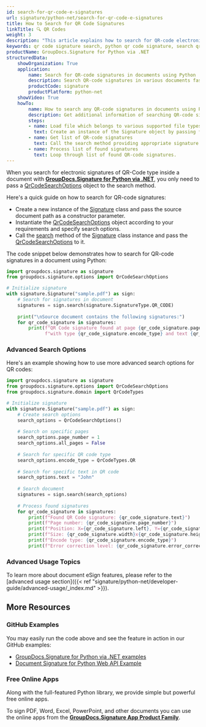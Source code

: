 ```yaml
---
id: search-for-qr-code-e-signatures
url: signature/python-net/search-for-qr-code-e-signatures
title: How to Search for QR Code Signatures
linkTitle: 🔍 QR Codes
weight: 3
description: "This article explains how to search for QR-code electronic signatures using GroupDocs.Signature for Python via .NET API."
keywords: qr code signature search, python qr code signature, search qr code signatures
productName: GroupDocs.Signature for Python via .NET
structuredData:
    showOrganization: True
    application:    
        name: Search for QR-code signatures in documents using Python    
        description: Search QR-code signatures in various documents fast and easily with Python language and GroupDocs.Signature for Python via .NET APIs
        productCode: signature
        productPlatform: python-net 
    showVideo: True
    howTo:
        name: How to search any QR-code signatures in documents using Python 
        description: Get additional information of searching QR-code signatures in documents with Python
        steps:
        - name: Load file which belongs to various supported file types
          text: Create an instance of the Signature object by passing file path or stream as a constructor parameter.
        - name: Get list of QR-code signatures 
          text: Call the search method providing appropriate signature type.
        - name: Process list of found signatures
          text: Loop through list of found QR-code signatures.
---
```

When you search for electronic signatures of QR-Code type inside a document with [**GroupDocs.Signature for Python via .NET**](https://products.groupdocs.com/signature/python-net), you only need to pass a [QrCodeSearchOptions](https://reference.groupdocs.com/signature/python-net/groupdocs.signature.options/qrcodesearchoptions) object to the search method.

Here's a quick guide on how to search for QR-code signatures:

* Create a new instance of the [Signature](https://reference.groupdocs.com/signature/python-net/groupdocs.signature/signature) class and pass the source document path as a constructor parameter.
* Instantiate the [QrCodeSearchOptions](https://reference.groupdocs.com/signature/python-net/groupdocs.signature.options/qrcodesearchoptions) object according to your requirements and specify search options.
* Call the [search](https://reference.groupdocs.com/signature/python-net/groupdocs.signature/signature/search) method of the [Signature](https://reference.groupdocs.com/signature/python-net/groupdocs.signature/signature) class instance and pass the [QrCodeSearchOptions](https://reference.groupdocs.com/signature/python-net/groupdocs.signature.options/qrcodesearchoptions) to it.

The code snippet below demonstrates how to search for QR-code signatures in a document using Python:

```python
import groupdocs.signature as signature
from groupdocs.signature.options import QrCodeSearchOptions

# Initialize signature
with signature.Signature("sample.pdf") as sign:
    # Search for signatures in document
    signatures = sign.search(signature.SignatureType.QR_CODE)
    
    print("\nSource document contains the following signatures:")
    for qr_code_signature in signatures:
        print(f"QR Code signature found at page {qr_code_signature.page_number} "
              f"with type {qr_code_signature.encode_type} and text {qr_code_signature.text}")
```

### Advanced Search Options

Here's an example showing how to use more advanced search options for QR codes:

```python
import groupdocs.signature as signature
from groupdocs.signature.options import QrCodeSearchOptions
from groupdocs.signature.domain import QrCodeTypes

# Initialize signature
with signature.Signature("sample.pdf") as sign:
    # Create search options
    search_options = QrCodeSearchOptions()
    
    # Search on specific pages
    search_options.page_number = 1
    search_options.all_pages = False
    
    # Search for specific QR code type
    search_options.encode_type = QrCodeTypes.QR
    
    # Search for specific text in QR code
    search_options.text = "John"
    
    # Search document
    signatures = sign.search(search_options)
    
    # Process found signatures
    for qr_code_signature in signatures:
        print(f"Found QR Code signature: {qr_code_signature.text}")
        print(f"Page number: {qr_code_signature.page_number}")
        print(f"Position: X={qr_code_signature.left}, Y={qr_code_signature.top}")
        print(f"Size: {qr_code_signature.width}x{qr_code_signature.height}")
        print(f"Encode type: {qr_code_signature.encode_type}")
        print(f"Error correction level: {qr_code_signature.error_correction_level}")
```

### Advanced Usage Topics

To learn more about document eSign features, please refer to the [advanced usage section]({{< ref "signature/python-net/developer-guide/advanced-usage/_index.md" >}}).

## More Resources

### GitHub Examples

You may easily run the code above and see the feature in action in our GitHub examples:

* [GroupDocs.Signature for Python via .NET examples](https://github.com/groupdocs-signature/GroupDocs.Signature-for-Python-via-.NET)
* [Document Signature for Python Web API Example](https://github.com/groupdocs-signature/GroupDocs.Signature-for-Python-via-.NET-Web-API)

### Free Online Apps

Along with the full-featured Python library, we provide simple but powerful free online apps.

To sign PDF, Word, Excel, PowerPoint, and other documents you can use the online apps from the **[GroupDocs.Signature App Product Family](https://products.groupdocs.app/signature/family)**.
